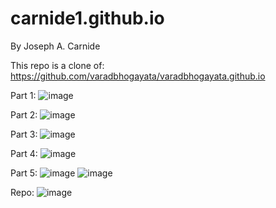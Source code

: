 # carnide1.github.io

By Joseph A. Carnide

This repo is a clone of:
https://github.com/varadbhogayata/varadbhogayata.github.io

Part 1:
![image](https://github.com/user-attachments/assets/11a911db-c580-4021-87fc-6a75b6e6f232)

Part 2:
![image](https://github.com/user-attachments/assets/53c75362-30bf-4c6e-96e4-da040233504b)

Part 3:
![image](https://github.com/user-attachments/assets/cddea1f5-366a-4b5e-bfa9-27c15ab3975e)

Part 4:
![image](https://github.com/user-attachments/assets/d436fc76-a570-47e2-995b-633a68409ebf)

Part 5:
![image](https://github.com/user-attachments/assets/e8abec8e-af93-40d0-816b-7ee487696794)
![image](https://github.com/user-attachments/assets/755a13ff-72a9-4865-932d-74dfe88a9a12)


Repo:
![image](https://github.com/user-attachments/assets/58d07001-1bbf-48db-9ea5-3e0990bbb35b)

